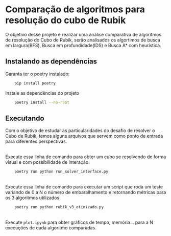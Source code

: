 # Comparação de algoritmos para resolução do cubo de Rubik

O objetivo desse projeto é realizar uma análise comparativa de algoritmos de resolução do Cubo de Rubik, serão analisados os algortimos de busca em largura(BFS), Busca em profundidade(IDS) e Busca A* com heurística.

## Instalando as dependências

Garanta ter o poetry instalado:

````bash
    pip install poetry
````

Instale as dependências do projeto

````bash
    poetry install --no-root
````

## Executando

Com o objetivo de estudar as particularidades do desafio de resolver o Cubo de Rubik, temos alguns arquivos que servem como ponto de entrada para diferentes perspectivas.

</br>Execute essa linha de comando para obter um cubo se resolvendo de forma visual e com possibilidade de interação.

````bash
    poetry run python run_solver_interface.py
````

</br>Execute essa linha de comando para executar um script que roda um teste variando de 0 a N o número de embaralhamento e retornando métricas para os 3 algoritmos utilizados.

````bash
    poetry run python rubik_v3_otimizado.py
````

</br>Execute `plot.ipynb` para obter gráficos de tempo, memória... para a N execuções de cada algoritmo comparadas.